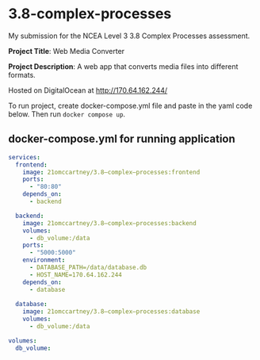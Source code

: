 # 3.8-complex-processes

My submission for the NCEA Level 3 3.8 Complex Processes assessment.

**Project Title**: Web Media Converter

**Project Description**: A web app that converts media files into different formats.

Hosted on DigitalOcean at http://170.64.162.244/

To run project, create docker-compose.yml file and paste in the yaml code below. Then run ```docker compose up```.

## docker-compose.yml for running application
```yml
services:
  frontend:
    image: 21omccartney/3.8—complex—processes:frontend
    ports:
      - "80:80"
    depends_on:
      - backend

  backend:
    image: 21omccartney/3.8—complex—processes:backend
    volumes:
      - db_volume:/data
    ports:
      - "5000:5000"
    environment:
      - DATABASE_PATH=/data/database.db
      - HOST_NAME=170.64.162.244
    depends_on:
      - database
  
  database:
    image: 21omccartney/3.8—complex—processes:database
    volumes:
      - db_volume:/data

volumes:
  db_volume:
```

